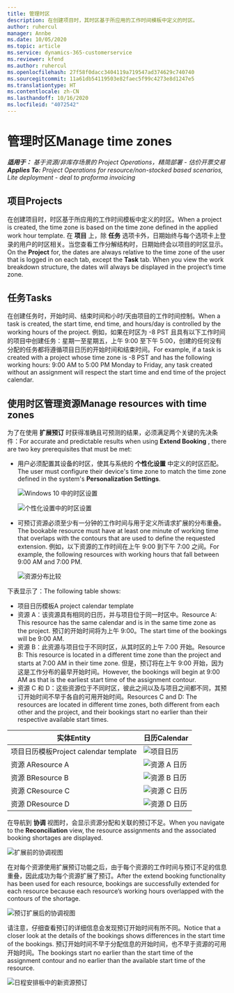 ```yaml
---
title: 管理时区
description: 在创建项目时，其时区基于所应用的工作时间模板中定义的时区。
author: ruhercul
manager: Annbe
ms.date: 10/05/2020
ms.topic: article
ms.service: dynamics-365-customerservice
ms.reviewer: kfend
ms.author: ruhercul
ms.openlocfilehash: 27f58f0dacc3404119a719547ad374629c740740
ms.sourcegitcommit: 11a61db54119503e82faec5f99c4273e8d1247e5
ms.translationtype: HT
ms.contentlocale: zh-CN
ms.lasthandoff: 10/16/2020
ms.locfileid: "4072542"
---
```

# <a name="manage-time-zones"></a><span data-ttu-id="95ec8-103">管理时区</span><span class="sxs-lookup"><span data-stu-id="95ec8-103">Manage time zones</span></span>

<span data-ttu-id="95ec8-104">_**适用于：** 基于资源/非库存场景的 Project Operations，精简部署 - 估价开票交易_</span><span class="sxs-lookup"><span data-stu-id="95ec8-104">_**Applies To:** Project Operations for resource/non-stocked based scenarios, Lite deployment - deal to proforma invoicing_</span></span>


## <a name="projects"></a><span data-ttu-id="95ec8-105">项目</span><span class="sxs-lookup"><span data-stu-id="95ec8-105">Projects</span></span>

<span data-ttu-id="95ec8-106">在创建项目时，时区基于所应用的工作时间模板中定义的时区。</span><span class="sxs-lookup"><span data-stu-id="95ec8-106">When a project is created, the time zone is based on the time zone defined in the applied work hour template.</span></span> <span data-ttu-id="95ec8-107">在 **项目** 上，除 **任务** 选项卡外，日期始终与每个选项卡上登录的用户的时区相关。当您查看工作分解结构时，日期始终会以项目的时区显示。</span><span class="sxs-lookup"><span data-stu-id="95ec8-107">On the **Project** for, the dates are always relative to the time zone of the user that is logged in on each tab, except the **Task** tab. When you view the work breakdown structure, the dates will always be displayed in the project’s time zone.</span></span>

## <a name="tasks"></a><span data-ttu-id="95ec8-108">任务</span><span class="sxs-lookup"><span data-stu-id="95ec8-108">Tasks</span></span>

<span data-ttu-id="95ec8-109">在创建任务时，开始时间、结束时间和小时/天由项目的工作时间控制。</span><span class="sxs-lookup"><span data-stu-id="95ec8-109">When a task is created, the start time, end time, and hours/day is controlled by the working hours of the project.</span></span> <span data-ttu-id="95ec8-110">例如，如果在时区为 -8 PST 且具有以下工作时间的项目中创建任务：星期一至星期五，上午 9:00 至下午 5:00，创建的任何没有分配的任务都将遵循项目日历的开始时间和结束时间。</span><span class="sxs-lookup"><span data-stu-id="95ec8-110">For example, if a task is created with a project whose time zone is -8 PST and has the following working hours: 9:00 AM to 5:00 PM Monday to Friday, any task created without an assignment will respect the start time and end time of the project calendar.</span></span>

## <a name="manage-resources-with-time-zones"></a><span data-ttu-id="95ec8-111">使用时区管理资源</span><span class="sxs-lookup"><span data-stu-id="95ec8-111">Manage resources with time zones</span></span>

<span data-ttu-id="95ec8-112">为了在使用 **扩展预订** 时获得准确且可预测的结果，必须满足两个关键的先决条件：</span><span class="sxs-lookup"><span data-stu-id="95ec8-112">For accurate and predictable results when using **Extend Booking** , there are two key prerequisites that must be met:</span></span>  

- <span data-ttu-id="95ec8-113">用户必须配置其设备的时区，使其与系统的 **个性化设置** 中定义的时区匹配。</span><span class="sxs-lookup"><span data-stu-id="95ec8-113">The user must configure their device's time zone to match the time zone defined in the system's **Personalization Settings**.</span></span>
 
  ![Windows 10 中的时区设置](media/reconcile-assignments-03.png)

  ![个性化设置中的时区设置](media/reconcile-assignments-04.png)
 
- <span data-ttu-id="95ec8-116">可预订资源必须至少有一分钟的工作时间与用于定义所请求扩展的分布重叠。</span><span class="sxs-lookup"><span data-stu-id="95ec8-116">The bookable resource must have at least one minute of working time that overlaps with the contours that are used to define the requested extension.</span></span> <span data-ttu-id="95ec8-117">例如，以下资源的工作时间在上午 9:00 到下午 7:00 之间。</span><span class="sxs-lookup"><span data-stu-id="95ec8-117">For example, the following resources with working hours that fall between 9:00 AM and 7:00 PM.</span></span> 

  ![资源分布比较](media/reconcile-assignments-05.png)

<span data-ttu-id="95ec8-119">下表显示了：</span><span class="sxs-lookup"><span data-stu-id="95ec8-119">The following table shows:</span></span>

- <span data-ttu-id="95ec8-120">项目日历模板</span><span class="sxs-lookup"><span data-stu-id="95ec8-120">A project calendar template</span></span>
- <span data-ttu-id="95ec8-121">资源 A：该资源具有相同的日历，并与项目位于同一时区中。</span><span class="sxs-lookup"><span data-stu-id="95ec8-121">Resource A: This resource has the same calendar and is in the same time zone as the project.</span></span> <span data-ttu-id="95ec8-122">预订的开始时间将为上午 9:00。</span><span class="sxs-lookup"><span data-stu-id="95ec8-122">The start time of the bookings will be 9:00 AM.</span></span>
- <span data-ttu-id="95ec8-123">资源 B：此资源与项目位于不同时区，从其时区的上午 7:00 开始。</span><span class="sxs-lookup"><span data-stu-id="95ec8-123">Resource B: This resource is located in a different time zone than the project and starts at 7:00 AM in their time zone.</span></span> <span data-ttu-id="95ec8-124">但是，预订将在上午 9:00 开始，因为这是工作分布的最早开始时间。</span><span class="sxs-lookup"><span data-stu-id="95ec8-124">However, the bookings will begin at 9:00 AM as that is the earliest start time of the assignment contour.</span></span>
- <span data-ttu-id="95ec8-125">资源 C 和 D：这些资源位于不同时区，彼此之间以及与项目之间都不同，其预订开始时间不早于各自的可用开始时间。</span><span class="sxs-lookup"><span data-stu-id="95ec8-125">Resources C and D: The resources are located in different time zones, both different from each other and the project, and their bookings start no earlier than their respective available start times.</span></span>

|<span data-ttu-id="95ec8-126">实体</span><span class="sxs-lookup"><span data-stu-id="95ec8-126">Entity</span></span>  |<span data-ttu-id="95ec8-127">日历</span><span class="sxs-lookup"><span data-stu-id="95ec8-127">Calendar</span></span>  |
|-|-|
|<span data-ttu-id="95ec8-128">项目日历模板</span><span class="sxs-lookup"><span data-stu-id="95ec8-128">Project calendar template</span></span>   | ![项目日历](media/reconcile-assignments-06.png) |
|<span data-ttu-id="95ec8-130">资源 A</span><span class="sxs-lookup"><span data-stu-id="95ec8-130">Resource A</span></span>  | ![资源 A 日历](media/reconcile-assignments-06.png) |
|<span data-ttu-id="95ec8-132">资源 B</span><span class="sxs-lookup"><span data-stu-id="95ec8-132">Resource B</span></span>  |  ![资源 B 日历](media/reconcile-assignments-07.png) |
|<span data-ttu-id="95ec8-134">资源 C</span><span class="sxs-lookup"><span data-stu-id="95ec8-134">Resource C</span></span>  |  ![资源 C 日历](media/reconcile-assignments-08.png) |
|<span data-ttu-id="95ec8-136">资源 D</span><span class="sxs-lookup"><span data-stu-id="95ec8-136">Resource D</span></span>  | ![资源 D 日历](media/reconcile-assignments-09.png)  |
 
<span data-ttu-id="95ec8-138">在导航到 **协调** 视图时，会显示资源分配和关联的预订不足。</span><span class="sxs-lookup"><span data-stu-id="95ec8-138">When you navigate to the **Reconciliation** view, the resource assignments and the associated booking shortages are displayed.</span></span>

![扩展前的协调视图](media/reconcile-assignments-10.png)

<span data-ttu-id="95ec8-140">在对每个资源使用扩展预订功能之后，由于每个资源的工作时间与预订不足的信息重叠，因此成功为每个资源扩展了预订。</span><span class="sxs-lookup"><span data-stu-id="95ec8-140">After the extend booking functionality has been used for each resource, bookings are successfully extended for each resource because each resource’s working hours overlapped with the contours of the shortage.</span></span>

![预订扩展后的协调视图](media/reconcile-assignments-11.png) 

<span data-ttu-id="95ec8-142">请注意，仔细查看预订的详细信息会发现预订开始时间有所不同。</span><span class="sxs-lookup"><span data-stu-id="95ec8-142">Notice that a closer look at the details of the bookings shows differences in the start time of the bookings.</span></span> <span data-ttu-id="95ec8-143">预订开始时间不早于分配信息的开始时间，也不早于资源的可用开始时间。</span><span class="sxs-lookup"><span data-stu-id="95ec8-143">The bookings start no earlier than the start time of the assignment contour and no earlier than the available start time of the resource.</span></span>

![日程安排板中的新资源预订](media/reconcile-assignments-12.png)
